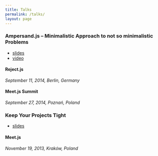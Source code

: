 ```yaml
---
title: Talks
permalink: /talks/
layout: page
---
```


### Ampersand.js – Minimalistic Approach to not so minimalistic Problems
- [slides](https://speakerdeck.com/kamilogorek/ampersand-dot-js-minimalistic-approach-to-not-so-minimalistic-problems)
- [video](https://www.youtube.com/watch?v=2Rzxn-xaFkg)

#### Reject.js
_September 11, 2014, Berlin, Germany_

#### Meet.js Summit
_September 27, 2014, Poznań, Poland_

### Keep Your Projects Tight
- [slides](https://speakerdeck.com/kamilogorek/keep-your-projects-tight)

#### Meet.js
_November 19, 2013, Kraków, Poland_
